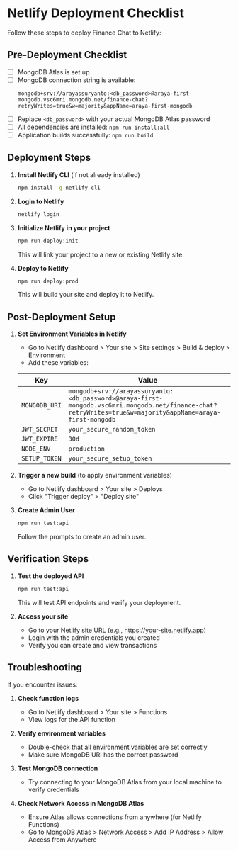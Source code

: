 # Netlify Deployment Checklist

Follow these steps to deploy Finance Chat to Netlify:

## Pre-Deployment Checklist

- [ ] MongoDB Atlas is set up
- [ ] MongoDB connection string is available: 
  ```
  mongodb+srv://arayassuryanto:<db_password>@araya-first-mongodb.vsc6mri.mongodb.net/finance-chat?retryWrites=true&w=majority&appName=araya-first-mongodb
  ```
- [ ] Replace `<db_password>` with your actual MongoDB Atlas password
- [ ] All dependencies are installed: `npm run install:all`
- [ ] Application builds successfully: `npm run build`

## Deployment Steps

1. **Install Netlify CLI** (if not already installed)
   ```bash
   npm install -g netlify-cli
   ```

2. **Login to Netlify**
   ```bash
   netlify login
   ```

3. **Initialize Netlify in your project**
   ```bash
   npm run deploy:init
   ```
   This will link your project to a new or existing Netlify site.

4. **Deploy to Netlify**
   ```bash
   npm run deploy:prod
   ```
   This will build your site and deploy it to Netlify.

## Post-Deployment Setup

1. **Set Environment Variables in Netlify**
   - Go to Netlify dashboard > Your site > Site settings > Build & deploy > Environment
   - Add these variables:

   | Key | Value |
   |-----|-------|
   | `MONGODB_URI` | `mongodb+srv://arayassuryanto:<db_password>@araya-first-mongodb.vsc6mri.mongodb.net/finance-chat?retryWrites=true&w=majority&appName=araya-first-mongodb` |
   | `JWT_SECRET` | `your_secure_random_token` |
   | `JWT_EXPIRE` | `30d` |
   | `NODE_ENV` | `production` |
   | `SETUP_TOKEN` | `your_secure_setup_token` |

2. **Trigger a new build** (to apply environment variables)
   - Go to Netlify dashboard > Your site > Deploys
   - Click "Trigger deploy" > "Deploy site"

3. **Create Admin User**
   ```bash
   npm run test:api
   ```
   Follow the prompts to create an admin user.

## Verification Steps

1. **Test the deployed API**
   ```bash
   npm run test:api
   ```
   This will test API endpoints and verify your deployment.

2. **Access your site**
   - Go to your Netlify site URL (e.g., https://your-site.netlify.app)
   - Login with the admin credentials you created
   - Verify you can create and view transactions

## Troubleshooting

If you encounter issues:

1. **Check function logs**
   - Go to Netlify dashboard > Your site > Functions
   - View logs for the API function

2. **Verify environment variables**
   - Double-check that all environment variables are set correctly
   - Make sure MongoDB URI has the correct password

3. **Test MongoDB connection**
   - Try connecting to your MongoDB Atlas from your local machine to verify credentials

4. **Check Network Access in MongoDB Atlas**
   - Ensure Atlas allows connections from anywhere (for Netlify Functions)
   - Go to MongoDB Atlas > Network Access > Add IP Address > Allow Access from Anywhere